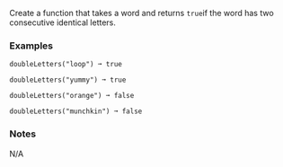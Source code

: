 Create a function that takes a word and returns `true`if the word has two consecutive identical letters.


### Examples ###
    doubleLetters("loop") ➞ true

    doubleLetters("yummy") ➞ true

    doubleLetters("orange") ➞ false

    doubleLetters("munchkin") ➞ false


### Notes ###
N/A